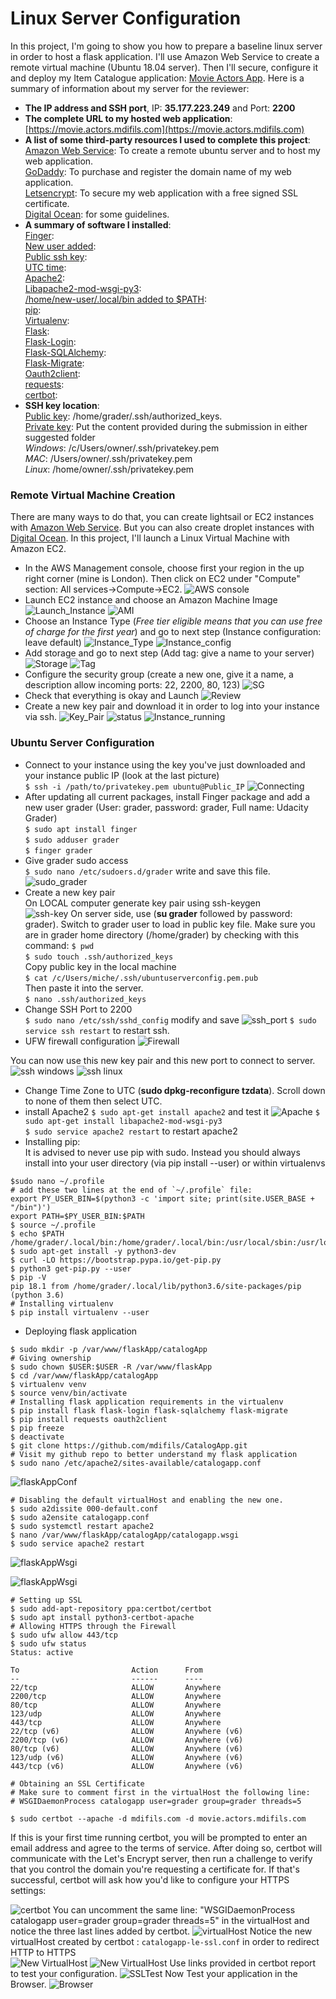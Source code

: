 # Linux Server Configuration
In this project, I'm going to show you how to prepare a baseline linux server in
order to host a flask application. I'll use Amazon Web Service to create a
remote virtual machine (Ubuntu 18.04 server). Then I'll secure, configure it and
deploy my Item Catalogue application: [Movie Actors App](https://github.com/mdifils/CatalogApp).
Here is a summary of information about my server for the reviewer:

* **The IP address and SSH port**,  IP: **35.177.223.249** and Port: **2200**
* **The complete URL to my hosted web application**: [https://movie.actors.mdifils.com](https://movie.actors.mdifils.com)
* **A list of some third-party resources I used to complete this project**: <br>
<ins>Amazon Web Service</ins>: To create a remote ubuntu server and to host my web application. <br>
<ins>GoDaddy</ins>: To purchase and register the domain name of my web application. <br>
<ins>Letsencrypt</ins>: To secure my web application with a free signed SSL certificate.<br>
<ins>Digital Ocean</ins>: for some guidelines. <br>
* **A summary of software I installed**: <br>
<ins>Finger</ins>: <br>
<ins>New user added</ins>: <br>
<ins>Public ssh key</ins>: <br>
<ins>UTC time</ins>: <br>
<ins>Apache2</ins>: <br>
<ins>Libapache2-mod-wsgi-py3</ins>: <br>
<ins>/home/new-user/.local/bin added to $PATH</ins>: <br>
<ins>pip</ins>: <br>
<ins>Virtualenv</ins>: <br>
<ins>Flask</ins>: <br>
<ins>Flask-Login</ins>: <br>
<ins>Flask-SQLAlchemy</ins>: <br>
<ins>Flask-Migrate</ins>: <br>
<ins>Oauth2client</ins>: <br>
<ins>requests</ins>: <br>
<ins>certbot</ins>: <br>
* **SSH key location**: <br>
<ins>Public key</ins>: /home/grader/.ssh/authorized_keys. <br>
<ins>Private key</ins>: Put the content provided during the submission in either
suggested folder <br>
_Windows_: /c/Users/owner/.ssh/privatekey.pem <br>
_MAC_: /Users/owner/.ssh/privatekey.pem <br>
_Linux_: /home/owner/.ssh/privatekey.pem <br>

### Remote Virtual Machine Creation
There are many ways to do that, you can create lightsail or EC2 instances with [Amazon Web Service](https://aws.amazon.com/console/). But you can also create droplet instances with [Digital Ocean](https://www.digitalocean.com/). In this project, I'll launch a Linux Virtual Machine with Amazon EC2.
* In the AWS Management console, choose first your region in the up right corner (mine is London). Then click on EC2 under "Compute" section: All services->Compute->EC2.
![AWS console](img/AmazonEC2_console.png)
* Launch EC2 instance and choose an Amazon Machine Image
![Launch_Instance](img/Launch_Instance.png)
![AMI](img/Choose_AMI.png)
* Choose an Instance Type (_Free tier eligible means that you can use free of charge for the first year_) and go to next step (Instance configuration: leave default)
![Instance_Type](img/Instance_Type.png)
![Instance_config](img/Configure_Instance.png)
* Add storage and go to next step (Add tag: give a name to your server)
![Storage](img/Add_Storage.png)
![Tag](img/Add_Tag.png)
* Configure the security group (create a new one, give it a name, a description allow incoming ports: 22, 2200, 80, 123)
![SG](img/Security_Group.png)
* Check that everything is okay and Launch
![Review](img/Instance_Review.png)
* Create a new key pair and download it in order to log into your instance via ssh.
![Key_Pair](img/Key_pair.png)
![status](img/Launch_status.png)
![Instance_running](img/Instance_running.png)

### Ubuntu Server Configuration
* Connect to your instance using the key you've just downloaded and your instance public IP (look at the last picture) <br>
`$ ssh -i /path/to/privatekey.pem ubuntu@Public_IP`
![Connecting](img/Connecting.png)
* After updating all current packages, install Finger package and add a new user grader (User: grader, password: grader, Full name: Udacity Grader) <br>
`$ sudo apt install finger` <br>
`$ sudo adduser grader` <br>
`$ finger grader`
* Give grader sudo access <br>
`$ sudo nano /etc/sudoers.d/grader` write and save this file.
![sudo_grader](img/Sudo_grader.png)
* Create a new key pair <br>
On LOCAL computer generate key pair using ssh-keygen <br>
![ssh-key](img/ssh-keygen.png)
On server side, use (**su grader** followed by password: grader). Switch to grader user to load in public key file. Make sure you are in grader home directory (/home/grader) by checking with this command: `$ pwd` <br>
`$ sudo touch .ssh/authorized_keys` <br>
Copy public key in the local machine <br>
`$ cat /c/Users/miche/.ssh/ubuntuserverconfig.pem.pub` <br>
Then paste it into the server. <br>
`$ nano .ssh/authorized_keys `
* Change SSH Port to 2200 <br>
`$ sudo nano /etc/ssh/sshd_config` modify and save
![ssh_port](img/ssh_port.png)
`$ sudo service ssh restart` to restart ssh.
* UFW firewall configuration
![Firewall](img/Firewall.png)

You can now use this new key pair and this new port to connect to server.
![ssh windows](img/ssh_win.png)
![ssh linux](img/ssh_linux.png)

* Change Time Zone to UTC (**sudo dpkg-reconfigure tzdata**). Scroll down to none of them  then select UTC.
* install Apache2 `$ sudo apt-get install apache2` and test it
![Apache](img/ApacheCheck.png)
`$ sudo apt-get install libapache2-mod-wsgi-py3` <br>
`$ sudo service apache2 restart` to restart apache2
* Installing pip: <br>
It is advised to never use pip with sudo. Instead you should always install into your user directory (via pip install --user) or within virtualenvs
```
$sudo nano ~/.profile
# add these two lines at the end of `~/.profile` file:
export PY_USER_BIN=$(python3 -c 'import site; print(site.USER_BASE + "/bin")')
export PATH=$PY_USER_BIN:$PATH
$ source ~/.profile
$ echo $PATH
/home/grader/.local/bin:/home/grader/.local/bin:/usr/local/sbin:/usr/local/bin:/usr/sbin:/usr/bin:/sbin:/bin:/usr/games:/usr/local/games:/snap/bin
$ sudo apt-get install -y python3-dev
$ curl -LO https://bootstrap.pypa.io/get-pip.py
$ python3 get-pip.py --user
$ pip -V
pip 18.1 from /home/grader/.local/lib/python3.6/site-packages/pip (python 3.6)
# Installing virtualenv
$ pip install virtualenv --user
```
* Deploying flask application
```
$ sudo mkdir -p /var/www/flaskApp/catalogApp
# Giving ownership
$ sudo chown $USER:$USER -R /var/www/flaskApp
$ cd /var/www/flaskApp/catalogApp
$ virtualenv venv
$ source venv/bin/activate
# Installing flask application requirements in the virtualenv
$ pip install flask flask-login flask-sqlalchemy flask-migrate
$ pip install requests oauth2client
$ pip freeze
$ deactivate
$ git clone https://github.com/mdifils/CatalogApp.git
# Visit my github repo to better understand my flask application
$ sudo nano /etc/apache2/sites-available/catalogapp.conf
```
![flaskAppConf](img/flaskApp_conf.png)
```
# Disabling the default virtualHost and enabling the new one.
$ sudo a2dissite 000-default.conf
$ sudo a2ensite catalogapp.conf
$ sudo systemctl restart apache2
$ nano /var/www/flaskApp/catalogApp/catalogapp.wsgi
$ sudo service apache2 restart
```
![flaskAppWsgi](img/flaskApp_wsgi.png)

![flaskAppWsgi](img/flaskApp_folder.png)

```
# Setting up SSL
$ sudo add-apt-repository ppa:certbot/certbot
$ sudo apt install python3-certbot-apache
# Allowing HTTPS through the Firewall
$ sudo ufw allow 443/tcp
$ sudo ufw status
Status: active

To                         Action      From
--                         ------      ----
22/tcp                     ALLOW       Anywhere
2200/tcp                   ALLOW       Anywhere
80/tcp                     ALLOW       Anywhere
123/udp                    ALLOW       Anywhere
443/tcp                    ALLOW       Anywhere
22/tcp (v6)                ALLOW       Anywhere (v6)
2200/tcp (v6)              ALLOW       Anywhere (v6)
80/tcp (v6)                ALLOW       Anywhere (v6)
123/udp (v6)               ALLOW       Anywhere (v6)
443/tcp (v6)               ALLOW       Anywhere (v6)

# Obtaining an SSL Certificate
# Make sure to comment first in the virtualHost the following line:
# WSGIDaemonProcess catalogapp user=grader group=grader threads=5

$ sudo certbot --apache -d mdifils.com -d movie.actors.mdifils.com
```

If this is your first time running certbot, you will be prompted to enter an email address and agree to the terms of service. After doing so, certbot will communicate with the Let's Encrypt server, then run a challenge to verify that you control the domain you're requesting a certificate for.
If that's successful, certbot will ask how you'd like to configure your HTTPS settings:

![certbot](img/certbot_success.png)
You can uncomment the same line: "WSGIDaemonProcess catalogapp user=grader group=grader threads=5" in the virtualHost and notice the three last lines added by certbot.
![virtualHost](img/virtualhost_edited.png)
Notice the new virtualHost created by certbot : `catalogapp-le-ssl.conf` in order to redirect HTTP to HTTPS <br>
![New VirtualHost](img/new_virtualhost1.png)
![New VirtualHost](img/new_virtualhost2.png)
Use links provided in certbot report to test your configuration.
![SSLTest](img/SSLcertificate_test.png)
Now Test your application in the Browser.
![Browser](img/flaskApp.png)
